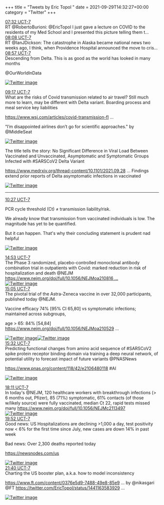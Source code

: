 +++
title = "Tweets by Eric Topol " 
date = 2021-09-29T14:32:27+00:00
category = "Twitter"
+++
<div class="tweet"> 
<div class="profile"> 
<a href="https://twitter.com/erictopol/status/1443222144008159238" target="_blank" rel="noreferer">07:32 UCT-7</a> 
</div> 
<div class="content"> 
RT @RobertoBurioni: @EricTopol I just gave a lecture on COVID to the residents of my Med School and I presented this picture telling them t…</div> 
</div> 
<div class="tweet"> 
<div class="profile"> 
<a href="https://twitter.com/erictopol/status/1443231282062790662" target="_blank" rel="noreferer">08:08 UCT-7</a> 
</div> 
<div class="content"> 
RT @IanJDickson: The catastrophe in Alaska became national news two weeks ago, I think, when Providence Hospital announced the move to cris…</div> 
</div> 
<div class="tweet"> 
<div class="profile"> 
<a href="https://twitter.com/erictopol/status/1443243445061971975" target="_blank" rel="noreferer">08:57 UCT-7</a> 
</div> 
<div class="content"> 
Descending from Delta. This is as good as the world has looked in many months

@OurWorldInData </div> 
<a href="/twitter/erictopol/images/FAduPdzVcAAy45b.jpg"  ><img src="/twitter/erictopol/images/FAduPdzVcAAy45b.jpg" alt="Twitter image" ></img></a></div> 
<div class="tweet"> 
<div class="profile"> 
<a href="https://twitter.com/erictopol/status/1443248621080563712" target="_blank" rel="noreferer">09:17 UCT-7</a> 
</div> 
<div class="content"> 
What are the risks of Covid transmission related to air travel? Still much more to learn, may be different with Delta variant. Boarding process and meal service key liabilities

<a href="https://www.wsj.com/articles/covid-transmission-flights-planes-recent-research-11632857439?mod=hp_lead_pos13" target="_blank" rel="noreferer">https://www.wsj.com/articles/covid-transmission-fl ...</a> 
 

“I’m disappointed airlines don’t go for scientific approaches." by @MiddleSeat </div> 
<a href="/twitter/erictopol/images/FAdykPsVIAAeq4n.jpg"  ><img src="/twitter/erictopol/images/FAdykPsVIAAeq4n.jpg" alt="Twitter image" ></img></a></div> 
<div class="thread"> 
<div class="thread-content"> 
The title tells the story:  No Significant Difference in Viral Load Between Vaccinated and Unvaccinated, Asymptomatic and Symptomatic Groups Infected with #SARSCoV2 Delta Variant

<a href="https://www.medrxiv.org/thread-content/10.1101/2021.09.28.21264262v1" target="_blank" rel="noreferer">https://www.medrxiv.org/thread-content/10.1101/2021.09.28 ...</a> 
 Findings extend prior reports of Delta asymptomatic infections in vaccinated </div> 
<a href="/twitter/erictopol/images/FAd538TVUAMEPpj.jpg"  ><img src="/twitter/erictopol/images/FAd538TVUAMEPpj.jpg" alt="Twitter image" ></img></a><hr><div class="profile"> 
<a href="https://twitter.com/erictopol/status/1443266213769928704" target="_blank" rel="noreferer">10:27 UCT-7</a> 
</div> 
<div class="content"> 
PCR cycle threshold (Ct) ≠ transmission liability/risk.

We already know that transmission from vaccinated individuals is low. The magnitude has yet to be quantified. 

But it can happen. That's why their concluding statement is prudent nad helpful </div> 
<a href="/twitter/erictopol/images/FAeC3tiVgAcJW_B.png"  ><img src="/twitter/erictopol/images/FAeC3tiVgAcJW_B.png" alt="Twitter image" ></img></a></div> 
<div class="tweet"> 
<div class="profile"> 
<a href="https://twitter.com/erictopol/status/1443333009940246530" target="_blank" rel="noreferer">14:53 UCT-7</a> 
</div> 
<div class="content"> 
The Phase 3 randomized, placebo-controlled monoclonal antibody combination trial in outpatients with Covid: marked reduction in risk of hospitalization and death @NEJM <a href="https://www.nejm.org/doi/full/10.1056/NEJMoa2108163?query=featured_home" target="_blank" rel="noreferer">https://www.nejm.org/doi/full/10.1056/NEJMoa210816 ...</a> 
 </div> 
<a href="/twitter/erictopol/images/FAe-5AxVQAMfUuG.jpg"  ><img src="/twitter/erictopol/images/FAe-5AxVQAMfUuG.jpg" alt="Twitter image" ></img></a></div> 
<div class="tweet"> 
<div class="profile"> 
<a href="https://twitter.com/erictopol/status/1443336261897392133" target="_blank" rel="noreferer">15:05 UCT-7</a> 
</div> 
<div class="content"> 
The pivotal trial  of the Astra-Zeneca vaccine in over 32,000 participants, published today @NEJM. 

Vaccine efficacy 74% [95% CI 65,80] vs symptomatic infections; maintained across subgroups, 

age &gt; 65:  84% [54,84] <a href="https://www.nejm.org/doi/full/10.1056/NEJMoa2105290?query=featured_home" target="_blank" rel="noreferer">https://www.nejm.org/doi/full/10.1056/NEJMoa210529 ...</a> 
 </div> 
<a href="/twitter/erictopol/images/FAfBoKUVUAAPWSb.jpg"  ><img src="/twitter/erictopol/images/FAfBoKUVUAAPWSb.jpg" alt="Twitter image" ></img></a><a href="/twitter/erictopol/images/FAfBqpKVUAESk_v.jpg"  ><img src="/twitter/erictopol/images/FAfBqpKVUAESk_v.jpg" alt="Twitter image" ></img></a></div> 
<div class="tweet"> 
<div class="profile"> 
<a href="https://twitter.com/erictopol/status/1443343043663306762" target="_blank" rel="noreferer">15:32 UCT-7</a> 
</div> 
<div class="content"> 
Predicting functional changes from amino acid sequence of #SARSCoV2 spike protein receptor binding domain via training a deep neural network, of potential utility to forecast impact of future variants @PNASNews 

 <a href="https://www.pnas.org/content/118/42/e2106480118" target="_blank" rel="noreferer">https://www.pnas.org/content/118/42/e2106480118</a> 
 #AI </div> 
<a href="/twitter/erictopol/images/FAfIeEwVIAA2Bml.jpg"  ><img src="/twitter/erictopol/images/FAfIeEwVIAA2Bml.jpg" alt="Twitter image" ></img></a></div> 
<div class="tweet"> 
<div class="profile"> 
<a href="https://twitter.com/erictopol/status/1443382976591527939" target="_blank" rel="noreferer">18:11 UCT-7</a> 
</div> 
<div class="content"> 
In today's @NEJM, 120 healthcare workers with breakthrough infections (&gt; 6 months out, Pfizer), 85 (71%) symptomatic, 61% contacts (of those w/likely source) were fully vaccinated, median Ct 22, rapid tests missed many <a href="https://www.nejm.org/doi/full/10.1056/NEJMc2113497" target="_blank" rel="noreferer">https://www.nejm.org/doi/full/10.1056/NEJMc2113497</a> 
 </div> 
<a href="/twitter/erictopol/images/FAfsT11VcAEhtjf.jpg"  ><img src="/twitter/erictopol/images/FAfsT11VcAEhtjf.jpg" alt="Twitter image" ></img></a></div> 
<div class="tweet"> 
<div class="profile"> 
<a href="https://twitter.com/erictopol/status/1443408410012049412" target="_blank" rel="noreferer">19:52 UCT-7</a> 
</div> 
<div class="content"> 
Good news: US Hospitalizations are declining &gt;1,000 a day, test positivity now &lt; 6% for the first time since July, new cases are down 14% in past week



Bad news: Over 2,300 deaths reported today

<a href="https://newsnodes.com/us" target="_blank" rel="noreferer">https://newsnodes.com/us</a> 
 </div> 
<a href="/twitter/erictopol/images/FAgENqsVkAAYKTG.jpg"  ><img src="/twitter/erictopol/images/FAgENqsVkAAYKTG.jpg" alt="Twitter image" ></img></a></div> 
<div class="tweet"> 
<div class="profile"> 
<a href="https://twitter.com/erictopol/status/1443435447254872070" target="_blank" rel="noreferer">21:40 UCT-7</a> 
</div> 
<div class="content"> 
Charting the US booster plan, a.k.a. how to model inconsistency

<a href="https://www.ft.com/content/0376e5d9-7488-49e8-85e9-a356e6132e1b" target="_blank" rel="noreferer">https://www.ft.com/content/0376e5d9-7488-49e8-85e9 ...</a> 
 by @nikasgari @FT  <a href="https://twitter.com/EricTopol/status/1441163583929290763" target="_blank" rel="noreferer">https://twitter.com/EricTopol/status/1441163583929 ...</a> 
</div> 
<a href="/twitter/erictopol/images/FAgbbSoUUAEwgEc.jpg"  ><img src="/twitter/erictopol/images/FAgbbSoUUAEwgEc.jpg" alt="Twitter image" ></img></a></div> 


